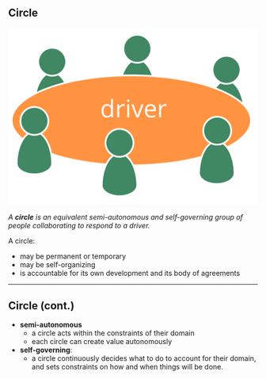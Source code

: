 ## Circle

![right,fit](img/circle/circle-driver.png)  

_A **circle** is an equivalent semi-autonomous and self-governing group of people collaborating to respond to a driver._

A circle:

* may be permanent or temporary
* may be self-organizing
* is accountable for its own development and its body of agreements

---

## Circle (cont.)

* **semi-autonomous**
    * a circle acts within the constraints of their domain
    * each circle can create value autonomously
* **self-governing**:
    * a circle continuously decides what to do to account for their domain, and sets constraints on how and when things will be done.
